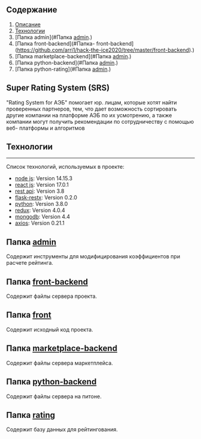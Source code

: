 ## Содержание

1. [Описание](#Super-Rating-System-SRS)
2. [Технологии](#Технологии)
3. [Папка admin](#Папка [admin](https://github.com/arri1/hack-the-ice2020/tree/master/admin).)
4. [Папка front-backend](#Папка- front-backend](https://github.com/arri1/hack-the-ice2020/tree/master/front-backend).)
5. [Папка marketplace-backend](#Папка [admin](https://github.com/arri1/hack-the-ice2020/tree/master/admin).)
6. [Папка python-backend](#Папка [admin](https://github.com/arri1/hack-the-ice2020/tree/master/admin).)
7. [Папка python-rating](#Папка [admin](https://github.com/arri1/hack-the-ice2020/tree/master/admin).)

## Super Rating System (SRS)

"Rating System for AЭБ" помогает юр. лицам, которые хотят найти проверенных партнеров, тем, что дает возможность сортировать другие компании на платформе АЭБ по их усмотрению, а также компании могут получить рекомендации по сотрудничеству с помощью веб- платформы и алгоритмов

## Технологии

---

Список технологий, используемых в проекте:

-   [node js](): Version 14.15.3
-   [react js](): Version 17.0.1
-   [rest api](): Version 3.8
-   [flask-restx](): Version 0.2.0
-   [python](): Version 3.8.0
-   [redux](): Version 4.0.4
-   [mongodb](): Version 4.4
-   [axios](): Version 0.21.1

## Папка [admin](https://github.com/arri1/hack-the-ice2020/tree/master/admin)

Содержит инструменты для модифицирования коэффициентов при расчете рейтинга.

## Папка [front-backend](https://github.com/arri1/hack-the-ice2020/tree/master/front-backend)

Содержит файлы сервера проекта.

## Папка [front](https://github.com/arri1/hack-the-ice2020/tree/master/front)

Содержит исходный код проекта.

## Папка [marketplace-backend](https://github.com/arri1/hack-the-ice2020/tree/master/marketplace-backend)

Содержит файлы сервера маркетплейса.

## Папка [python-backend](https://github.com/arri1/hack-the-ice2020/tree/master/python-backend)

Содержит файлы сервера на питоне.

## Папка [rating](https://github.com/arri1/hack-the-ice2020/tree/master/rating)

Содержит базу данных для рейтингования.
